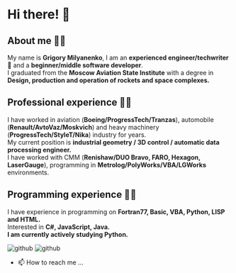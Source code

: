 <h1><strong><b>Hi there! 👋</b></strong></h1>

<h2><strong><b>About me 🐱‍👤</b></strong></h2>
My name is <strong>Grigory Milyanenko</strong>, I am an <strong>experienced engineer/techwriter🚀</strong> and a <strong>beginner/middle software developer</strong>.<br>
I graduated from the <strong>Moscow Aviation State Institute</strong> with a degree in <strong>Design, production and operation of rockets and space complexes.</strong><br> 
<h2><strong><b>Professional experience 🐱‍🏍</b></strong></h2>
I have worked in aviation (<strong>Boeing/ProgressTech/Tranzas</strong>), automobile (<strong>Renault/AvtoVaz/Moskvich</strong>) and heavy machinery (<strong>ProgressTech/StyleT/Nika</strong>) industry for years.<br>
My current position is <strong>industrial geometry / 3D control / automatic data processing engineer.</strong><br>
I have worked with CMM (<strong>Renishaw/DUO Bravo, FARO, Hexagon, LaserGauge</strong>), programming in <strong>Metrolog/PolyWorks/VBA/LGWorks</strong> environments.<br>

<h2><strong><b>Programming experience 🐱‍💻</b></strong></h2>
I have experience in programming on <strong>Fortran77, Basic, VBA, Python, LISP and HTML.</strong><br>
Interested in <strong>C#, JavaScript, Java.</strong><br>
<strong>I am currently actively studying Python.</strong><br>

![github](https://img.shields.io/badge/GITHUB-Volcolak13-brightgreen)
![github](https://img.shields.io/badge/GitHub-000000?style=for-the-badge&logo=GitHub&logoColor=white)

- 📫 How to reach me ...

<!---
Volcolak13/Volcolak13 is a ✨ special ✨ repository because its `README.md` (this file) appears on your GitHub profile.
You can click the Preview link to take a look at your changes.
--->
